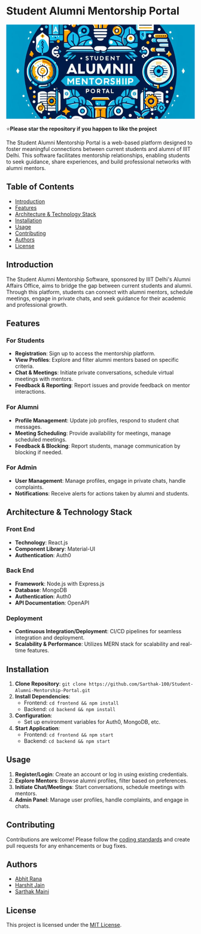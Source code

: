 # Student Alumni Mentorship Portal

![Project Logo](resources/logo.png)

:star:**Please star the repository if you happen to like the project**

The Student Alumni Mentorship Portal is a web-based platform designed to foster meaningful connections between current students and alumni of IIIT Delhi. This software facilitates mentorship relationships, enabling students to seek guidance, share experiences, and build professional networks with alumni mentors.

## Table of Contents

- [Introduction](#introduction)
- [Features](#features)
- [Architecture & Technology Stack](#architecture--technology-stack)
- [Installation](#installation)
- [Usage](#usage)
- [Contributing](#contributing)
- [Authors](#authors)
- [License](#license)

## Introduction

The Student Alumni Mentorship Software, sponsored by IIIT Delhi's Alumni Affairs Office, aims to bridge the gap between current students and alumni. Through this platform, students can connect with alumni mentors, schedule meetings, engage in private chats, and seek guidance for their academic and professional growth.

## Features

### For Students

- **Registration**: Sign up to access the mentorship platform.
- **View Profiles**: Explore and filter alumni mentors based on specific criteria.
- **Chat & Meetings**: Initiate private conversations, schedule virtual meetings with mentors.
- **Feedback & Reporting**: Report issues and provide feedback on mentor interactions.

### For Alumni

- **Profile Management**: Update job profiles, respond to student chat messages.
- **Meeting Scheduling**: Provide availability for meetings, manage scheduled meetings.
- **Feedback & Blocking**: Report students, manage communication by blocking if needed.

### For Admin

- **User Management**: Manage profiles, engage in private chats, handle complaints.
- **Notifications**: Receive alerts for actions taken by alumni and students.

## Architecture & Technology Stack

### Front End

- **Technology**: React.js
- **Component Library**: Material-UI
- **Authentication**: Auth0

### Back End

- **Framework**: Node.js with Express.js
- **Database**: MongoDB
- **Authentication**: Auth0
- **API Documentation**: OpenAPI

### Deployment

- **Continuous Integration/Deployment**: CI/CD pipelines for seamless integration and deployment.
- **Scalability & Performance**: Utilizes MERN stack for scalability and real-time features.

## Installation

1. **Clone Repository**: `git clone https://github.com/Sarthak-100/Student-Alumni-Mentorship-Portal.git`
2. **Install Dependencies**:
   - Frontend: `cd frontend && npm install`
   - Backend: `cd backend && npm install`
3. **Configuration**:
   - Set up environment variables for Auth0, MongoDB, etc.
4. **Start Application**:
   - Frontend: `cd frontend && npm start`
   - Backend: `cd backend && npm start`

## Usage

1. **Register/Login**: Create an account or log in using existing credentials.
2. **Explore Mentors**: Browse alumni profiles, filter based on preferences.
3. **Initiate Chat/Meetings**: Start conversations, schedule meetings with mentors.
4. **Admin Panel**: Manage user profiles, handle complaints, and engage in chats.

## Contributing

Contributions are welcome! Please follow the [coding standards](docs/Coding%20Standards%20Document.pdf) and create pull requests for any enhancements or bug fixes.

## Authors

- [Abhit Rana](https://github.com/abhit-rana)
- [Harshit Jain](https://github.com/HarshitJain-1908)
- [Sarthak Maini](https://github.com/Sarthak-10/)

## License

This project is licensed under the [MIT License](LICENSE).

